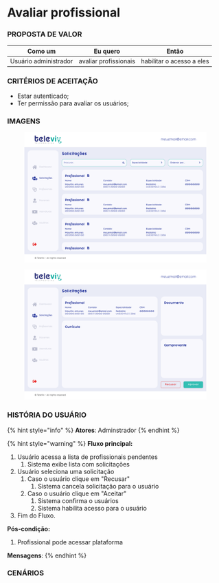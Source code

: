 # Avaliar profissional

### PROPOSTA DE VALOR

| Como um               | Eu quero              | Então                     |
| --------------------- | --------------------- | ------------------------- |
| Usuário administrador | avaliar profissionais | habilitar o acesso a eles |

### CRITÉRIOS DE ACEITAÇÃO

* Estar autenticado;
* Ter permissão para avaliar os usuários;

### IMAGENS

<figure><img src="../../.gitbook/assets/Solicitações.png" alt=""><figcaption></figcaption></figure>

<figure><img src="../../.gitbook/assets/Solicitações (1).png" alt=""><figcaption></figcaption></figure>

### HISTÓRIA DO USUÁRIO

{% hint style="info" %}
**Atores**: Adminstrador
{% endhint %}

{% hint style="warning" %}
**Fluxo principal:**

1. Usuário acessa a lista de profissionais pendentes
   1. Sistema exibe lista com solicitações
2. Usuário seleciona uma solicitação
   1. Caso o usuário clique em "Recusar"
      1. Sistema cancela solicitação para o usuário
   2. Caso o usuário clique em "Aceitar"
      1. Sistema confirma o usuários
      2. Sistema habilita acesso para o usuário
3. Fim do Fluxo.

**Pós-condição:**

1. Profissional pode acessar plataforma

**Mensagens**:
{% endhint %}

### CENÁRIOS

```gherkin
```
